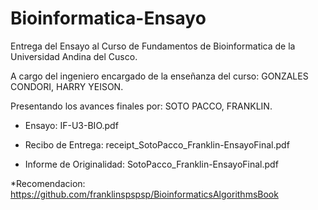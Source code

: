# Bioinformatica-Ensayo

Entrega del Ensayo al Curso de Fundamentos de Bioinformatica de la Universidad Andina del Cusco.

A cargo del ingeniero encargado de la enseñanza del curso: GONZALES CONDORI, HARRY YEISON.

Presentando los avances finales por: SOTO PACCO, FRANKLIN.


 - Ensayo: 
			IF-U3-BIO.pdf
 

 -  Recibo de Entrega:
			receipt_SotoPacco_Franklin-EnsayoFinal.pdf


 - Informe de Originalidad:
			SotoPacco_Franklin-EnsayoFinal.pdf


*Recomendacion: https://github.com/franklinspspsp/BioinformaticsAlgorithmsBook
